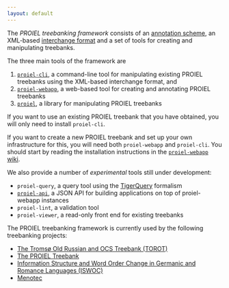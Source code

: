 ```yaml
---
layout: default
---
```


The _PROIEL treebanking framework_ consists of an [annotation
scheme](http://folk.uio.no/daghaug/syntactic_guidelines.pdf), an XML-based
[interchange
format](https://raw.githubusercontent.com/mlj/proiel-webapp/master/public/exports/proiel.xsd)
and a set of tools for creating and manipulating treebanks.

The three main tools of the framework are

1. [`proiel-cli`](https://github.com/proiel/proiel-cli), a command-line tool for manipulating existing PROIEL treebanks using the XML-based interchange format, and
2. [`proiel-webapp`](https://github.com/mlj/proiel-webapp), a web-based tool for creating and annotating PROIEL treebanks
3. [`proiel`](https://github.com/proiel/proiel), a library for manipulating PROIEL treebanks

If you want to use an existing PROIEL treebank that you have obtained, you will only need to install `proiel-cli`.

If you want to create a new PROIEL treebank and set up your own infrastructure
for this, you will need both `proiel-webapp` and `proiel-cli`. You should start
by reading the installation instructions in the [`proiel-webapp`
wiki](https://github.com/mlj/proiel-webapp/wiki).

We also provide a number of _experimental_ tools still under development:

* `proiel-query`, a query tool using the [TigerQuery](http://www.ims.uni-stuttgart.de/forschung/ressourcen/werkzeuge/TIGERSearch/doc/html/QueryLanguage.html) formalism
* [`proiel-api`](https://github.com/mlj/proiel-api), a JSON API for building applications on top of proiel-webapp instances
* `proiel-lint`, a validation tool
* `proiel-viewer`, a read-only front end for existing treebanks

The PROIEL treebanking framework is currently used by the following treebanking projects:

* [The Tromsø Old Russian and OCS Treebank (TOROT)](http://torottreebank.github.io/)
* [The PROIEL Treebank](http://proiel.github.io/)
* [Information Structure and Word Order Change in Germanic and Romance Languages (ISWOC)](http://iswoc.github.io/)
* [Menotec](http://foni.uio.no:3000)
